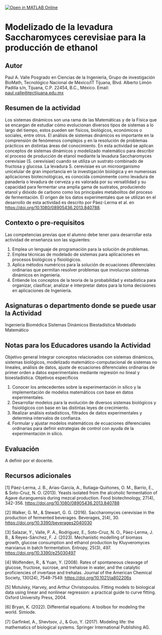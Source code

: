 [![Open in MATLAB Online](https://www.mathworks.com/images/responsive/global/open-in-matlab-online.svg)](https://matlab.mathworks.com/open/github/v1?repo=DrPaulValle/Saccharomyces-cerevisiae-modelling-and-nonlinear-regression-with-normalized-data)

# Modelizado de la levadura Saccharomyces cerevisiae para la producción de ethanol

## Autor
Paul A. Valle
Posgrado en Ciencias de la Ingeniería, Grupo de investigación BioMath, Tecnológico Nacional de México/IT Tijuana, Blvd. Alberto Limón Padilla s/n, Tijuana, C.P. 22454, B.C., México. Email: paul.valle@tectijuana.edu.mx


## Resumen de la actividad
Los sistemas dinámicos son una rama de las Matemáticas y de la Física que se encargan de estudiar cómo evolucionan diversos tipos de sistemas a lo largo del tiempo, estos pueden ser físicos, biológicos, económicos o sociales, entre otros. El análisis de sistemas dinámicos es importante en la comprensión de fenómenos complejos y en la resolución de problemas prácticos en distintas áreas del conocimiento. En esta actividad se aplican conceptos de sistemas dinámicos y modelizado matemático para describir el proceso de producción de etanol mediante la levadura Saccharomyces cerevisiae (S. cerevisiae) cuando se utiliza un sustrato combinado de fructosa y glucosa.
La levadura S. cerevisiae es un microorganismo unicelular de gran importancia en la investigación biológica y en numerosas aplicaciones biotecnológicas, es conocida comúnmente como levadura de panadería o levadura de cerveza y es valorada por su versatilidad y su capacidad para fermentar una amplia gama de sustratos, produciendo etanol y dióxido de carbono como los principales metabolitos del proceso de fermentación.
El origen de los datos experimentales que se utilizan en el desarrollo de esta actividad es descrito por Páez-Lerma et al. en https://doi.org/10.1080/08905436.2013.840788.

## Contexto o pre-requisitos
Las competencias previas que el alumno debe tener para desarrollar esta actividad de enseñanza son las siguientes:
1. Emplea un lenguaje de programación para la solución de problemas.
2. Emplea técnicas de modelado de sistemas para aplicaciones en procesos biológicos y fisiológicos.
3. Aplica métodos numéricos para la solución de ecuaciones diferenciales ordinarias que permitan resolver problemas que involucran sistemas dinámicos en ingeniería.
4. Entiende los conceptos de la teoría de la probabilidad y estadística para organizar, clasificar, analizar e interpretar datos para la toma decisiones en aplicaciones de Ingeniería.

## Asignaturas o departmento donde se puede usar la Actividad
Ingeniería Biomédica
Sistemas Dinámicos
Biestadística
Modelado Matemático

## Notas para los Educadores usando la Actividad
Objetivo general
Integrar conceptos relacionados con sistemas dinámicos, sistemas biológicos, modelizado matemático-computacional de sistemas no lineales, análisis de datos, ajuste de ecuaciones diferenciales ordinarias de primer orden a datos experimentales mediante regresión no lineal y bioestadística.
Objetivos específicos
1. Conocer los antecedentes sobre la experimentación in silico y la implementación de modelos matemáticos con base en datos experimentales.
2. Desarrollar modelos para la evolución de diversos sistemas biológicos y fisiológicos con base en las distintas leyes de crecimiento.
3. Realizar análisis estadísticos, filtrados de datos experimentales y determina intervalos de confianza.
4. Formular y ajustar modelos matemáticos de ecuaciones diferenciales ordinarias para definir estrategias de control con ayuda de la experimentación in silico. 

## Evaluación
A definir por el docente.

## Recursos adicionales
[1] Páez-Lerma, J. B., Arias-García, A., Rutiaga-Quiñones, O. M., Barrio, E., & Soto-Cruz, N. O. (2013). Yeasts isolated from the alcoholic fermentation of Agave duranguensis during mezcal production. Food biotechnology, 27(4), 342-356. https://doi.org/10.1080/08905436.2013.840788

[2] Walker, G. M., & Stewart, G. G. (2016). Saccharomyces cerevisiae in the production of fermented beverages. Beverages, 2(4), 30. https://doi.org/10.3390/beverages2040030

[3] Salazar, Y., Valle, P. A., Rodríguez, E., Soto-Cruz, N. O., Páez-Lerma, J. B., & Reyes-Sánchez, F. J. (2023). Mechanistic modelling of biomass growth, glucose consumption and ethanol production by Kluyveromyces marxianus in batch fermentation. Entropy, 25(3), 497. https://doi.org/10.3390/e25030497

[4] Wolfenden, R., & Yuan, Y. (2008). Rates of spontaneous cleavage of glucose, fructose, sucrose, and trehalose in water, and the catalytic proficiencies of invertase and trehalas. Journal of the American Chemical Society, 130(24), 7548-7549. https://doi.org/10.1021/ja802206s

[5] Motulsky, Harvey, and Arthur Christopoulos. Fitting models to biological data using linear and nonlinear regression: a practical guide to curve fitting. Oxford University Press, 2004.

[6] Bryan, K. (2022). Differential equations: A toolbox for modeling the world. Simiode.

[7] Garﬁnkel, A., Shevtsov, J., & Guo, Y. (2017). Modeling life: the mathematics of biological systems. Springer International Publishing AG.
